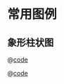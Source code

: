 # 常用图例

## 象形柱状图

<v-code componentName="count">

@[code](@docs/skip/test.js)

</v-code>

<v-code>

@[code](./test.js)

</v-code>